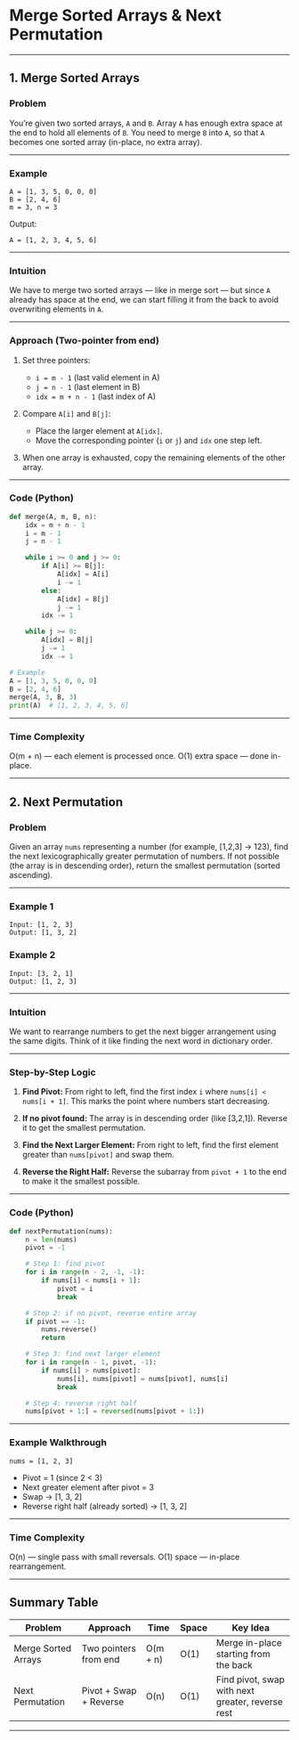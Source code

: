 # Merge Sorted Arrays & Next Permutation

---

## 1. Merge Sorted Arrays

### Problem

You’re given two sorted arrays, `A` and `B`.
Array `A` has enough extra space at the end to hold all elements of `B`.
You need to merge `B` into `A`, so that `A` becomes one sorted array (in-place, no extra array).

---

### Example

```
A = [1, 3, 5, 0, 0, 0]
B = [2, 4, 6]
m = 3, n = 3
```

Output:

```
A = [1, 2, 3, 4, 5, 6]
```

---

### Intuition

We have to merge two sorted arrays — like in merge sort — but since `A` already has space at the end, we can start filling it from the back to avoid overwriting elements in `A`.

---

### Approach (Two-pointer from end)

1. Set three pointers:

   * `i = m - 1` (last valid element in A)
   * `j = n - 1` (last element in B)
   * `idx = m + n - 1` (last index of A)

2. Compare `A[i]` and `B[j]`:

   * Place the larger element at `A[idx]`.
   * Move the corresponding pointer (`i` or `j`) and `idx` one step left.

3. When one array is exhausted, copy the remaining elements of the other array.

---

### Code (Python)

```python
def merge(A, m, B, n):
    idx = m + n - 1
    i = m - 1
    j = n - 1

    while i >= 0 and j >= 0:
        if A[i] >= B[j]:
            A[idx] = A[i]
            i -= 1
        else:
            A[idx] = B[j]
            j -= 1
        idx -= 1

    while j >= 0:
        A[idx] = B[j]
        j -= 1
        idx -= 1

# Example
A = [1, 3, 5, 0, 0, 0]
B = [2, 4, 6]
merge(A, 3, B, 3)
print(A)  # [1, 2, 3, 4, 5, 6]
```

---

### Time Complexity

O(m + n) — each element is processed once.
O(1) extra space — done in-place.

---

## 2. Next Permutation

### Problem

Given an array `nums` representing a number (for example, [1,2,3] → 123),
find the next lexicographically greater permutation of numbers.
If not possible (the array is in descending order), return the smallest permutation (sorted ascending).

---

### Example 1

```
Input: [1, 2, 3]
Output: [1, 3, 2]
```

### Example 2

```
Input: [3, 2, 1]
Output: [1, 2, 3]
```

---

### Intuition

We want to rearrange numbers to get the next bigger arrangement using the same digits.
Think of it like finding the next word in dictionary order.

---

### Step-by-Step Logic

1. **Find Pivot:**
   From right to left, find the first index `i` where `nums[i] < nums[i + 1]`.
   This marks the point where numbers start decreasing.

2. **If no pivot found:**
   The array is in descending order (like [3,2,1]).
   Reverse it to get the smallest permutation.

3. **Find the Next Larger Element:**
   From right to left, find the first element greater than `nums[pivot]` and swap them.

4. **Reverse the Right Half:**
   Reverse the subarray from `pivot + 1` to the end to make it the smallest possible.

---

### Code (Python)

```python
def nextPermutation(nums):
    n = len(nums)
    pivot = -1

    # Step 1: find pivot
    for i in range(n - 2, -1, -1):
        if nums[i] < nums[i + 1]:
            pivot = i
            break

    # Step 2: if no pivot, reverse entire array
    if pivot == -1:
        nums.reverse()
        return

    # Step 3: find next larger element
    for i in range(n - 1, pivot, -1):
        if nums[i] > nums[pivot]:
            nums[i], nums[pivot] = nums[pivot], nums[i]
            break

    # Step 4: reverse right half
    nums[pivot + 1:] = reversed(nums[pivot + 1:])
```

---

### Example Walkthrough

`nums = [1, 2, 3]`

* Pivot = 1 (since 2 < 3)
* Next greater element after pivot = 3
* Swap → [1, 3, 2]
* Reverse right half (already sorted) → [1, 3, 2]

---

### Time Complexity

O(n) — single pass with small reversals.
O(1) space — in-place rearrangement.

---

## Summary Table

| Problem             | Approach               | Time     | Space | Key Idea                                         |
| ------------------- | ---------------------- | -------- | ----- | ------------------------------------------------ |
| Merge Sorted Arrays | Two pointers from end  | O(m + n) | O(1)  | Merge in-place starting from the back            |
| Next Permutation    | Pivot + Swap + Reverse | O(n)     | O(1)  | Find pivot, swap with next greater, reverse rest |

---